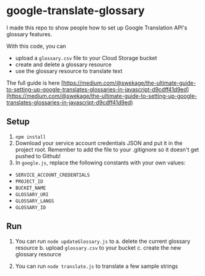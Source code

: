 # google-translate-glossary

I made this repo to show people how to set up Google Translation API's glossary features.

With this code, you can

- upload a `glossary.csv` file to your Cloud Storage bucket
- create and delete a glossary resource
- use the glossary resource to translate text

The full guide is here [https://medium.com/@swekage/the-ultimate-guide-to-setting-up-google-translates-glossaries-in-javascript-d9cdff41d9ed](https://medium.com/@swekage/the-ultimate-guide-to-setting-up-google-translates-glossaries-in-javascript-d9cdff41d9ed)

## Setup

1. `npm install`
2. Download your service account credentials JSON and put it in the project root. Remember to add the file to your .gitignore so it doesn't get pushed to Github!
3. In `google.js`, replace the following constants with your own values:

- `SERVICE_ACCOUNT_CREDENTIALS`
- `PROJECT_ID`
- `BUCKET_NAME`
- `GLOSSARY_URI`
- `GLOSSARY_LANGS`
- `GLOSSARY_ID`

## Run

1. You can run `node updateGlossary.js` to
   a. delete the current glossary resource
   b. upload `glossary.csv` to your bucket
   c. create the new glossary resource

2. You can run `node translate.js` to translate a few sample strings
